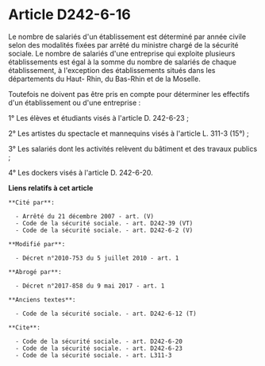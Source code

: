 # Article D242-6-16

Le nombre de salariés d'un établissement est déterminé par année civile selon des modalités fixées par arrêté du ministre
chargé de la sécurité sociale. Le nombre de salariés d'une entreprise qui exploite plusieurs établissements est égal à la
somme du nombre de salariés de chaque établissement, à l'exception des établissements situés dans les départements du Haut-
Rhin, du Bas-Rhin et de la Moselle. 

Toutefois ne doivent pas être pris en compte pour déterminer les effectifs d'un établissement ou d'une entreprise : 

1° Les élèves et étudiants visés à l'article D. 242-6-23 ; 

2° Les artistes du spectacle et mannequins visés à l'article L. 311-3 (15°) ; 

3° Les salariés dont les activités relèvent du bâtiment et des travaux publics ; 

4° Les dockers visés à l'article D. 242-6-20.

**Liens relatifs à cet article**

	**Cité par**:

	  - Arrêté du 21 décembre 2007 - art. (V)
	  - Code de la sécurité sociale. - art. D242-39 (VT)
	  - Code de la sécurité sociale. - art. D242-6-2 (V)

	**Modifié par**:

	  - Décret n°2010-753 du 5 juillet 2010 - art. 1

	**Abrogé par**:

	  - Décret n°2017-858 du 9 mai 2017 - art. 1

	**Anciens textes**:

	  - Code de la sécurité sociale. - art. D242-6-12 (T)

	**Cite**:

	  - Code de la sécurité sociale. - art. D242-6-20
	  - Code de la sécurité sociale. - art. D242-6-23
	  - Code de la sécurité sociale. - art. L311-3
